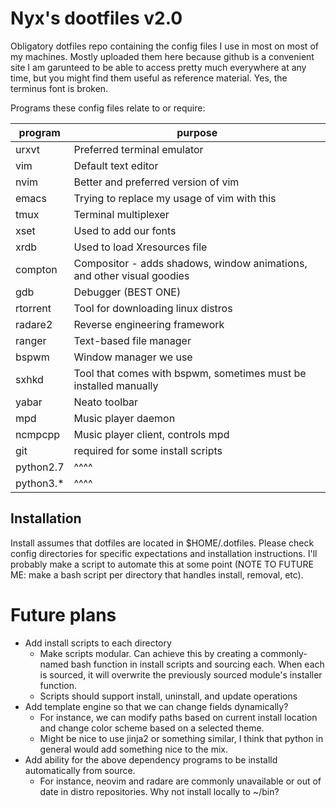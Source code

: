 # Nyx's dootfiles v2.0

Obligatory dotfiles repo containing the config files I use in most on most of
my machines.  Mostly uploaded them here because github is a convenient site I
am garunteed to be able to access pretty much everywhere at any time, but you
might find them useful as reference material.  Yes, the terminus font is
broken.

Programs these config files relate to or require:

 program    | purpose
----------- | --------
 urxvt      | Preferred terminal emulator
 vim        | Default text editor
 nvim       | Better and preferred version of vim
 emacs      | Trying to replace my usage of vim with this
 tmux       | Terminal multiplexer
 xset       | Used to add our fonts
 xrdb       | Used to load Xresources file
 compton    | Compositor - adds shadows, window animations, and other visual goodies
 gdb        | Debugger (BEST ONE)
 rtorrent   | Tool for downloading linux distros
 radare2    | Reverse engineering framework
 ranger     | Text-based file manager
 bspwm      | Window manager we use
 sxhkd      | Tool that comes with bspwm, sometimes must be installed manually
 yabar      | Neato toolbar
 mpd        | Music player daemon
 ncmpcpp    | Music player client, controls mpd
 git        | required for some install scripts
 python2.7  | ^^^^
 python3.\* | ^^^^

## Installation

Install assumes that dotfiles are located in $HOME/.dotfiles.  Please check
config directories for specific expectations and installation instructions.
I'll probably make a script to automate this at some point (NOTE TO FUTURE
ME: make a bash script per directory that handles install, removal, etc).

# Future plans
* Add install scripts to each directory
    * Make scripts modular.  Can achieve this by creating a commonly-named bash
      function in install scripts and sourcing each.  When each is sourced, it
      will overwrite the previously sourced module's installer function.
    * Scripts should support install, uninstall, and update operations
* Add template engine so that we can change fields dynamically?
    * For instance, we can modify paths based on current install location
      and change color scheme based on a selected theme.
    * Might be nice to use jinja2 or something similar, I think that python in
      general would add something nice to the mix.
* Add ability for the above dependency programs to be installd automatically
  from source.
    * For instance, neovim and radare are commonly unavailable or out of date
      in distro repositories.  Why not install locally to ~/bin?
